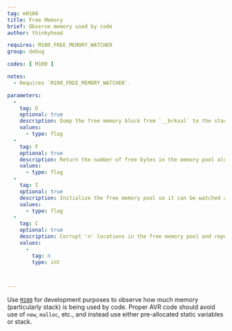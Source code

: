 ```yaml
---
tag: m0100
title: Free Memory
brief: Observe memory used by code
author: thinkyhead

requires: M100_FREE_MEMORY_WATCHER
group: debug

codes: [ M100 ]

notes:
  - Requires `M100_FREE_MEMORY_WATCHER`.

parameters:
  -
    tag: D
    optional: true
    description: Dump the free memory block from `__brkval` to the stack pointer
    values:
      - type: flag
  -
    tag: F
    optional: true
    description: Return the number of free bytes in the memory pool along with other vital statistics that define the memory pool
    values:
      - type: flag
  -
    tag: I
    optional: true
    description: Initialize the free memory pool so it can be watched and print vital statistics that define the free memory pool
    values:
      - type: flag
  -
    tag: C
    optional: true
    description: Corrupt 'n' locations in the free memory pool and report the locations of the corruption. This is useful to check the correctness of the `M100 D` and `M100 F` commands
    values:
      -
        tag: n
        type: int



---
```


Use [`M100`](/docs/gcode/M100.html) for development purposes to observe how much memory (particularly stack) is being used by code. Proper AVR code should avoid use of `new`, `malloc`, etc., and instead use either pre-allocated static variables or stack.
